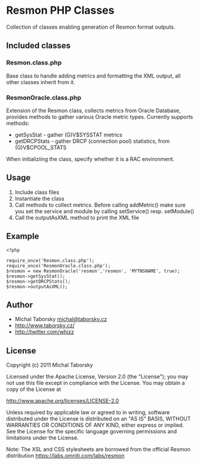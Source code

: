 # Resmon PHP Classes

Collection of classes enabling generation of Resmon format outputs.

## Included classes

### Resmon.class.php 	
Base class to handle adding metrics and formatting the XML output, 
all other classes inherit from it. 

### ResmonOracle.class.php
Extension of the Resmon class, collects metrics from Oracle Database, 
provides methods to gather various Oracle metric types. Currently
supports methods:

-  getSysStat - gather (G)V$SYSSTAT metrics
-  getDRCPStats - gather DRCP (connection pool) statistics, from (G)V$CPOOL_STATS

When initializiing the class, specify whether it is a RAC environment.

## Usage

1. Include class files
2. Instantiate the class
3. Call methods to collect metrics. Before calling addMetric() make sure you 
   set the service and module by calling setService() resp. setModule()
4. Call the outputAsXML method to print the XML file


## Example

	<?php
	
	require_once('Resmon.class.php');
	require_once('ResmonOracle.class.php');
	$resmon = new ResmonOracle('resmon','resmon', 'MYTNSNAME', true);
	$resmon->getSysStat();
	$resmon->getDRCPStats();
	$resmon->outputAsXML();

## Author

-  Michal Taborsky <michal@taborsky.cz>
-  <http://www.taborsky.cz/>
-  <http://twitter.com/whizz>


## License

Copyright (c) 2011 Michal Taborsky

Licensed under the Apache License, Version 2.0 (the "License");
you may not use this file except in compliance with the License.
You may obtain a copy of the License at

 http://www.apache.org/licenses/LICENSE-2.0

Unless required by applicable law or agreed to in writing, software
distributed under the License is distributed on an "AS IS" BASIS,
WITHOUT WARRANTIES OR CONDITIONS OF ANY KIND, either express or implied.
See the License for the specific language governing permissions and
limitations under the License.


Note: The XSL and CSS stylesheets are borrowed from the official
Resmon distribution <https://labs.omniti.com/labs/resmon> 
